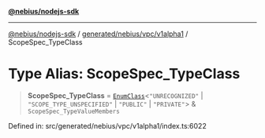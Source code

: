 [**@nebius/nodejs-sdk**](../../../../../README.md)

***

[@nebius/nodejs-sdk](../../../../../README.md) / [generated/nebius/vpc/v1alpha1](../README.md) / ScopeSpec\_TypeClass

# Type Alias: ScopeSpec\_TypeClass

> **ScopeSpec\_TypeClass** = [`EnumClass`](../../../../../runtime/protos/enum/type-aliases/EnumClass.md)\<`"UNRECOGNIZED"` \| `"SCOPE_TYPE_UNSPECIFIED"` \| `"PUBLIC"` \| `"PRIVATE"`\> & `ScopeSpec_TypeValueMembers`

Defined in: src/generated/nebius/vpc/v1alpha1/index.ts:6022
